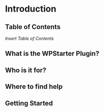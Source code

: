 # Introduction

## Table of Contents
*Insert Table of Contents*

## What is the WPStarter Plugin?

## Who is it for?

## Where to find help

## Getting Started

